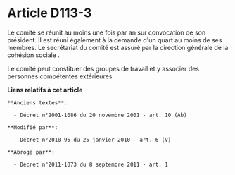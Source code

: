# Article D113-3

Le comité se réunit au moins une fois par an sur convocation de son président. Il est réuni également à la demande d'un quart
au moins de ses membres. Le secrétariat du comité est assuré par la      direction générale de la cohésion sociale . 

Le comité peut constituer des groupes de travail et y associer des personnes compétentes extérieures.

**Liens relatifs à cet article**

	**Anciens textes**:

	  - Décret n°2001-1086 du 20 novembre 2001 - art. 10 (Ab)

	**Modifié par**:

	  - Décret n°2010-95 du 25 janvier 2010 - art. 6 (V)

	**Abrogé par**:

	  - Décret n°2011-1073 du 8 septembre 2011 - art. 1
